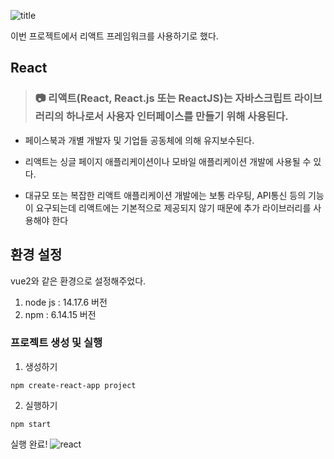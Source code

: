 ![title](https://user-images.githubusercontent.com/36508552/158747784-b25e523d-f655-4308-83a6-00f728cb96f1.png)

이번 프로젝트에서 리액트 프레임워크를 사용하기로 했다.

## React

> ### 📷 리액트(React, React.js 또는 ReactJS)는 자바스크립트 라이브러리의 하나로서 사용자 인터페이스를 만들기 위해 사용된다.

- 페이스북과 개별 개발자 및 기업들 공동체에 의해 유지보수된다.

- 리액트는 싱글 페이지 애플리케이션이나 모바일 애플리케이션 개발에 사용될 수 있다.

- 대규모 또는 복잡한 리액트 애플리케이션 개발에는 보통 라우팅, API통신 등의 기능이 요구되는데 리액트에는 기본적으로 제공되지 않기 때문에 추가 라이브러리를 사용해야 한다

## 환경 설정

vue2와 같은 환경으로 설정해주었다.

1. node js : 14.17.6 버전
2. npm : 6.14.15 버전

### 프로젝트 생성 및 실행

1. 생성하기

```shell
npm create-react-app project
```

2. 실행하기

```shell
npm start
```

실행 완료!
![react](https://im5.ezgif.com/tmp/ezgif-5-f631f01a4c.gif)
